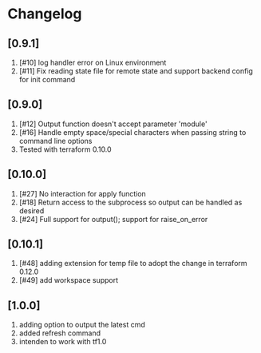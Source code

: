 # Changelog
## [0.9.1]
1. [#10] log handler error on Linux environment
1. [#11] Fix reading state file for remote state and support backend config for
         init command

## [0.9.0]
1. [#12] Output function doesn't accept parameter 'module'
1. [#16] Handle empty space/special characters when passing string to command line options
1. Tested with terraform 0.10.0

## [0.10.0]
1. [#27] No interaction for apply function
1. [#18] Return access to the subprocess so output can be handled as desired
1. [#24] Full support for output(); support for raise_on_error

## [0.10.1]
1. [#48] adding extension for temp file to adopt the change in terraform 0.12.0
1. [#49] add workspace support

## [1.0.0]
1. adding option to output the latest cmd
1. added refresh command
1. intenden to work with tf1.0